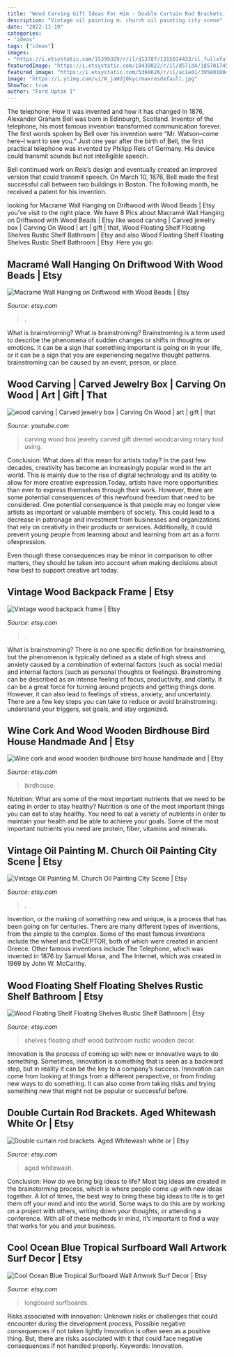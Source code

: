 ```yaml
---
title: "Wood Carving Gift Ideas For Him - Double Curtain Rod Brackets. Aged Whitewash White Or"
description: "Vintage oil painting m. church oil painting city scene"
date: "2022-11-19"
categories:
- "ideas"
tags: ["ideas"]
images:
- "https://i.etsystatic.com/15399329/r/il/d13787/1315014433/il_fullxfull.1315014433_di71.jpg"
featuredImage: "https://i.etsystatic.com/18439022/r/il/d571d4/1857017453/il_fullxfull.1857017453_alfh.jpg"
featured_image: "https://i.etsystatic.com/5360626/r/il/ac1e01/395801004/il_1588xN.395801004_rl9e.jpg"
image: "https://i.ytimg.com/vi/W_jaHdj0kyc/maxresdefault.jpg"
ShowToc: true
author: "Ford Upton I"
---
```



The telephone: How it was invented and how it has changed
In 1876, Alexander Graham Bell was born in Edinburgh, Scotland. Inventor of the telephone, his most famous invention transformed communication forever. The first words spoken by Bell over his invention were “Mr. Watson–come here–I want to see you.” 
Just one year after the birth of Bell, the first practical telephone was invented by Philipp Reis of Germany. His device could transmit sounds but not intelligible speech. 

Bell continued work on Reis’s design and eventually created an improved version that could transmit speech. On March 10, 1876, Bell made the first successful call between two buildings in Boston. The following month, he received a patent for his invention.

	

		
looking for Macramé Wall Hanging on Driftwood with Wood Beads | Etsy you've visit to the right place. We have 8 Pics about Macramé Wall Hanging on Driftwood with Wood Beads | Etsy like wood carving | Carved jewelry box | Carving On Wood | art | gift | that, Wood Floating Shelf Floating Shelves Rustic Shelf Bathroom | Etsy and also Wood Floating Shelf Floating Shelves Rustic Shelf Bathroom | Etsy. Here you go:
		
    
## Macramé Wall Hanging On Driftwood With Wood Beads | Etsy

<img loading=lazy src="https://i.etsystatic.com/5505560/r/il/ccee0d/744153630/il_fullxfull.744153630_b5wj.jpg" onerror="this.onerror=null;this.src='https://tse4.mm.bing.net/th?id=OIP.acT3dOgFedCTxNlNgeB8LQHaJf&amp;pid=15.1';" alt="Macramé Wall Hanging on Driftwood with Wood Beads | Etsy">

_Source: etsy.com_

>. 

	

What is brainstroming?
What is brainstroming? Brainstroming is a term used to describe the phenomena of sudden changes or shifts in thoughts or emotions. It can be a sign that something important is going on in your life, or it can be a sign that you are experiencing negative thought patterns. brainstroming can be caused by an event, person, or place.

    
## Wood Carving | Carved Jewelry Box | Carving On Wood | Art | Gift | That

<img loading=lazy src="https://i.ytimg.com/vi/W_jaHdj0kyc/maxresdefault.jpg" onerror="this.onerror=null;this.src='https://tse1.mm.bing.net/th?id=OIP.b2xjVpzmIFXt2xKG1uow7gHaEK&amp;pid=15.1';" alt="wood carving | Carved jewelry box | Carving On Wood | art | gift | that">

_Source: youtube.com_

>carving wood box jewelry carved gift dremel woodcarving rotary tool using. 

	

Conclusion: What does all this mean for artists today?
In the past few decades, creativity has become an increasingly popular word in the art world. This is mainly due to the rise of digital technology and its ability to allow for more creative expression.Today, artists have more opportunities than ever to express themselves through their work. However, there are some potential consequences of this newfound freedom that need to be considered.
One potential consequence is that people may no longer view artists as important or valuable members of society. This could lead to a decrease in patronage and investment from businesses and organizations that rely on creativity in their products or services. Additionally, it could prevent young people from learning about and learning from art as a form ofexpression.

Even though these consequences may be minor in comparison to other matters, they should be taken into account when making decisions about how best to support creative art today.

    
## Vintage Wood Backpack Frame | Etsy

<img loading=lazy src="https://i.etsystatic.com/5360626/r/il/ac1e01/395801004/il_1588xN.395801004_rl9e.jpg" onerror="this.onerror=null;this.src='https://tse2.mm.bing.net/th?id=OIP.GYLMhhFHzFLh_ZUtf5qiwgHaKg&amp;pid=15.1';" alt="Vintage wood backpack frame | Etsy">

_Source: etsy.com_

>. 

	

What is brainstroming?
There is no one specific definition for brainstroming, but the phenomenon is typically defined as a state of high stress and anxiety caused by a combination of external factors (such as social media) and internal factors (such as personal thoughts or feelings). Brainstroming can be described as an intense feeling of focus, productivity, and clarity. It can be a great force for turning around projects and getting things done. However, it can also lead to feelings of stress, anxiety, and uncertainty. There are a few key steps you can take to reduce or avoid brainstroming: understand your triggers, set goals, and stay organized.

    
## Wine Cork And Wood Wooden Birdhouse Bird House Handmade And | Etsy

<img loading=lazy src="https://i.etsystatic.com/6530848/r/il/bbb517/3140094503/il_1588xN.3140094503_f6o4.jpg" onerror="this.onerror=null;this.src='https://tse3.mm.bing.net/th?id=OIP.2Z3c69YXzBcMLUHgdShaxgHaKr&amp;pid=15.1';" alt="Wine cork and wood wooden birdhouse bird house handmade and | Etsy">

_Source: etsy.com_

>birdhouse. 

	

Nutrition: What are some of the most important nutrients that we need to be eating in order to stay healthy?
Nutrition is one of the most important things you can eat to stay healthy. You need to eat a variety of nutrients in order to maintain your health and be able to achieve your goals. Some of the most important nutrients you need are protein, fiber, vitamins and minerals.

    
## Vintage Oil Painting M. Church Oil Painting City Scene | Etsy

<img loading=lazy src="https://i.etsystatic.com/6107986/r/il/300502/412089333/il_fullxfull.412089333_gkuj.jpg" onerror="this.onerror=null;this.src='https://tse4.mm.bing.net/th?id=OIP.4_ZCDLA4m2Cl705uEnsfEgHaFj&amp;pid=15.1';" alt="Vintage Oil Painting M. Church Oil Painting City Scene | Etsy">

_Source: etsy.com_

>. 

	

Invention, or the making of something new and unique, is a process that has been going on for centuries. There are many different types of inventions, from the simple to the complex. Some of the most famous inventions include the wheel and theCEPTOR, both of which were created in ancient Greece. Other famous inventions include The Telephone, which was invented in 1876 by Samuel Morse, and The Internet, which was created in 1969 by John W. McCarthy.

    
## Wood Floating Shelf Floating Shelves Rustic Shelf Bathroom | Etsy

<img loading=lazy src="https://i.etsystatic.com/15399329/r/il/d13787/1315014433/il_fullxfull.1315014433_di71.jpg" onerror="this.onerror=null;this.src='https://tse4.mm.bing.net/th?id=OIP.OCjOS5Saoc-XCYQ4WNvdCAHaJ4&amp;pid=15.1';" alt="Wood Floating Shelf Floating Shelves Rustic Shelf Bathroom | Etsy">

_Source: etsy.com_

>shelves floating shelf wood bathroom rustic wooden decor. 

	

Innovation is the process of coming up with new or innovative ways to do something. Sometimes, innovation is something that is seen as a backward step, but in reality it can be the key to a company’s success. Innovation can come from looking at things from a different perspective, or from finding new ways to do something. It can also come from taking risks and trying something new that might not be popular or successful before.

    
## Double Curtain Rod Brackets. Aged Whitewash White Or | Etsy

<img loading=lazy src="https://i.etsystatic.com/18439022/r/il/d571d4/1857017453/il_fullxfull.1857017453_alfh.jpg" onerror="this.onerror=null;this.src='https://tse3.mm.bing.net/th?id=OIP.zTLMVBmEcF5a5ModmmMPRAHaJ4&amp;pid=15.1';" alt="Double curtain rod brackets. Aged Whitewash white or | Etsy">

_Source: etsy.com_

>aged whitewash. 

	

Conclusion: How do we bring big ideas to life?
Most big ideas are created in the brainstorming process, which is where people come up with new ideas together. A lot of times, the best way to bring these big ideas to life is to get them off your mind and into the world. Some ways to do this are by working on a project with others, writing down your thoughts, or attending a conference. With all of these methods in mind, it’s important to find a way that works for you and your business.

    
## Cool Ocean Blue Tropical Surfboard Wall Artwork Surf Decor | Etsy

<img loading=lazy src="https://i.etsystatic.com/5877214/r/il/7e969b/294063215/il_1588xN.294063215.jpg" onerror="this.onerror=null;this.src='https://tse3.mm.bing.net/th?id=OIP.2qs0xV4PbYuXjAmzVe-XFAHaQ-&amp;pid=15.1';" alt="Cool Ocean Blue Tropical Surfboard Wall Artwork Surf Decor | Etsy">

_Source: etsy.com_

>longboard surfboards. 

	

Risks associated with innovation: Unknown risks or challenges that could encounter during the development process, Possible negative consequences if not taken lightly
Innovation is often seen as a positive thing. But, there are risks associated with it that could face negative consequences if not handled properly. Keywords: Innovation.

